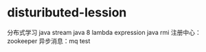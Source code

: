 # distuributed-lession
分布式学习
java stream 
java 8 lambda expression
java rmi
注册中心：zookeeper 
异步消息：mq
test
